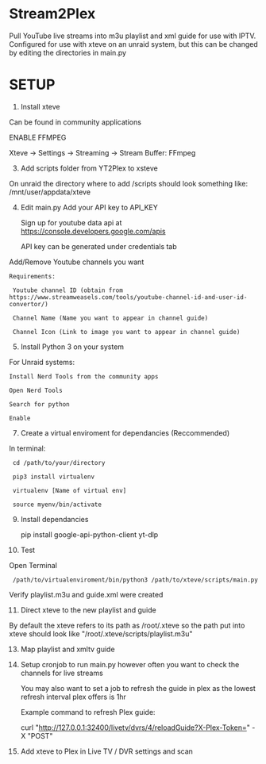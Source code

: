 # Stream2Plex
Pull YouTube live streams into m3u playlist and xml guide for use with IPTV.  Configured for use with xteve on an unraid system, but this can be changed by editing the directories in main.py

# SETUP

1. Install xteve

Can be found in community applications

  ENABLE FFMPEG

  Xteve -> Settings -> Streaming -> Stream Buffer: FFmpeg

3. Add scripts folder from YT2Plex to xsteve

  On unraid the directory where to add /scripts should look something like:
    /mnt/user/appdata/xteve

4. Edit main.py
  Add your API key to API_KEY

   Sign up for youtube data api at https://console.developers.google.com/apis

   API key can be generated under credentials tab

  Add/Remove Youtube channels you want
    
    Requirements:
     
     Youtube channel ID (obtain from https://www.streamweasels.com/tools/youtube-channel-id-and-user-id-convertor/)
     
     Channel Name (Name you want to appear in channel guide)
     
     Channel Icon (Link to image you want to appear in channel guide)

5. Install Python 3 on your system

  For Unraid systems:
    
    Install Nerd Tools from the community apps
    
    Open Nerd Tools
    
    Search for python
    
    Enable

7. Create a virtual enviroment for dependancies (Reccommended)

  In terminal:
     
     cd /path/to/your/directory

     pip3 install virtualenv

     virtualenv [Name of virtual env]

     source myenv/bin/activate

9. Install dependancies

   pip install google-api-python-client yt-dlp

11. Test

  Open Terminal
     
     /path/to/virtualenviroment/bin/python3 /path/to/xteve/scripts/main.py

   Verify playlist.m3u and guide.xml were created

11. Direct xteve to the new playlist and guide

  By default the xteve refers to its path as /root/.xteve so the path put into xteve should look like "/root/.xteve/scripts/playlist.m3u"

13. Map playlist and xmltv guide

14. Setup cronjob to run main.py however often you want to check the channels for live streams

    You may also want to set a job to refresh the guide in plex as the lowest refresh interval plex offers is 1hr

      Example command to refresh Plex guide:

      curl "http://127.0.0.1:32400/livetv/dvrs/4/reloadGuide?X-Plex-Token=<insert-plex-token-here>" -X "POST"

16. Add xteve to Plex in Live TV / DVR settings and scan
